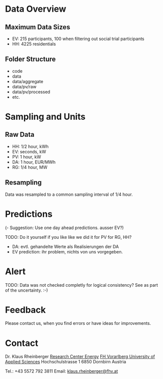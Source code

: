 # Data Overview

## Maximum Data Sizes

- EV: 215 participants, 100 when filtering out social trial participants
- HH: 4225 residentials

## Folder Structure

- code
- data
- data/aggregate
- data/pv/raw
- data/pv/processed
- etc.

# Sampling and Units

## Raw Data

- HH: 1/2 hour, kWh
- EV: seconds,  kW
- PV: 1 hour,   kW  
- DA: 1 hour,   EUR/MWh
- RG: 1/4 hour, MW

## Resampling

Data was resampled to a common sampling interval of 1/4 hour.


# Predictions

(- Suggestion: Use one day ahead predictions. ausser EV?)

TODO: Do it yourself if you like like we did it for PV for RG, HH?

- DA: evtl. gehandelte Werte als Realisierungen der DA
- EV prediction: ihr problem, nichts von uns vorgegeben.

# Alert

TODO: Data was not checked completly for logical consistency? See as part of the uncertainty. :-)


# Feedback

Please contact us, when you find errors or have ideas for improvements.


# Contact

Dr. Klaus Rheinberger
[Research Center Energy](https://www.fhv.at/en/research/energy/)
[FH Vorarlberg University of Applied Sciences](https://www.fhv.at/)
Hochschulstrasse 1
6850 Dornbirn
Austria

Tel.: +43 5572 792 3811
Email: [klaus.rheinberger@fhv.at](mailto:klaus.rheinberger@fhv.at)
